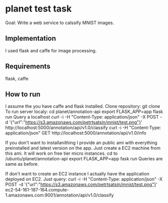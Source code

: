 # planet test task

Goal: Write a web service to calssify MNIST images.

## Implementation
I used flask and caffe for image processing.

## Requirements

flask, caffe

## How to run
I assume the you have caffe and flask installed.
Clone repository:
git clone 
To run server localy:
cd planet/annotation-api
export FLASK_APP=app
flask run
Query a localhost
curl -i -H "Content-Type: application/json" -X POST -d '{"url":"https://s3.amazonaws.com/petrtsatsin/mnist/test.png"}' http://localhost:5000/annotation/api/v1.0/classify
curl -i -H "Content-Type: application/json" GET http://localhost:5000/annotation/api/v1.0/info

If you don't want to installanithing I provide an public ami with everything preinstalled and latest version on the app.
Just create a EC2 machine from this ami. It will work on free tier micro instances.
cd to /ubuntu/planet/annotation-api
export FLASK_APP=app
fask run
Queries are same as before.

If don't want to create an EC2 instance I actually have the application deployed on EC2. 
Just query:
curl -i -H "Content-Type: application/json" -X POST -d '{"url":"https://s3.amazonaws.com/petrtsatsin/mnist/test.png"}' ec2-54-161-187-164.compute-1.amazonaws.com:9001/annotation/api/v1.0/classify

